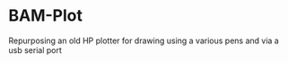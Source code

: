 # BAM-Plot
Repurposing an old HP plotter for drawing using a various pens and via a usb serial port
